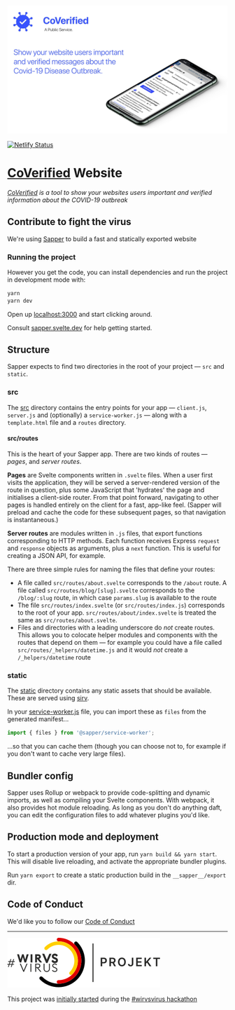 ![CoVerified Cover Image](.github/cover.jpg)

[![Netlify Status](https://api.netlify.com/api/v1/badges/3bb6d470-7937-47b9-aa89-5f7d3f53bb84/deploy-status)](https://app.netlify.com/sites/coverified-website/deploys)

# [CoVerified](https://www.coverified.info/) Website

*[CoVerified](https://www.coverified.info/) is a tool to show your websites users important and verified information about the COVID-19 outbreak*

## Contribute to fight the virus

We're using [Sapper](https://github.com/sveltejs/sapper) to build a fast and statically exported website

### Running the project

However you get the code, you can install dependencies and run the project in development mode with:

```bash
yarn
yarn dev
```

Open up [localhost:3000](http://localhost:3000) and start clicking around.

Consult [sapper.svelte.dev](https://sapper.svelte.dev) for help getting started.


## Structure

Sapper expects to find two directories in the root of your project —  `src` and `static`.


### src

The [src](src) directory contains the entry points for your app — `client.js`, `server.js` and (optionally) a `service-worker.js` — along with a `template.html` file and a `routes` directory.


#### src/routes

This is the heart of your Sapper app. There are two kinds of routes — *pages*, and *server routes*.

**Pages** are Svelte components written in `.svelte` files. When a user first visits the application, they will be served a server-rendered version of the route in question, plus some JavaScript that 'hydrates' the page and initialises a client-side router. From that point forward, navigating to other pages is handled entirely on the client for a fast, app-like feel. (Sapper will preload and cache the code for these subsequent pages, so that navigation is instantaneous.)

**Server routes** are modules written in `.js` files, that export functions corresponding to HTTP methods. Each function receives Express `request` and `response` objects as arguments, plus a `next` function. This is useful for creating a JSON API, for example.

There are three simple rules for naming the files that define your routes:

* A file called `src/routes/about.svelte` corresponds to the `/about` route. A file called `src/routes/blog/[slug].svelte` corresponds to the `/blog/:slug` route, in which case `params.slug` is available to the route
* The file `src/routes/index.svelte` (or `src/routes/index.js`) corresponds to the root of your app. `src/routes/about/index.svelte` is treated the same as `src/routes/about.svelte`.
* Files and directories with a leading underscore do *not* create routes. This allows you to colocate helper modules and components with the routes that depend on them — for example you could have a file called `src/routes/_helpers/datetime.js` and it would *not* create a `/_helpers/datetime` route


### static

The [static](static) directory contains any static assets that should be available. These are served using [sirv](https://github.com/lukeed/sirv).

In your [service-worker.js](src/service-worker.js) file, you can import these as `files` from the generated manifest...

```js
import { files } from '@sapper/service-worker';
```

...so that you can cache them (though you can choose not to, for example if you don't want to cache very large files).


## Bundler config

Sapper uses Rollup or webpack to provide code-splitting and dynamic imports, as well as compiling your Svelte components. With webpack, it also provides hot module reloading. As long as you don't do anything daft, you can edit the configuration files to add whatever plugins you'd like.


## Production mode and deployment

To start a production version of your app, run `yarn build && yarn start`. This will disable live reloading, and activate the appropriate bundler plugins.

Run `yarn export` to create a static production build in the `__sapper__/export` dir.


## Code of Conduct

We'd like you to follow our [Code of Conduct](.github/CODE_OF_CONDUCT.md)

---

![WirVsVirus](.github/wirvsvirus.svg)

This project was [initially started](https://devpost.com/software/1_039_c_staatlichekommunikation_webinfowidget) during the [#wirvsvirus hackathon](https://twitter.com/hashtag/WirVsVirusHack)
